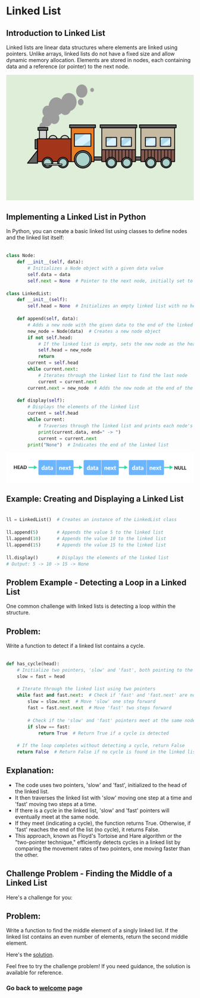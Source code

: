 # Linked List

## Introduction to Linked List

Linked lists are linear data structures where elements are linked using pointers. Unlike arrays, linked lists do not have a fixed size and allow dynamic memory allocation. Elements are stored in nodes, each containing data and a reference (or pointer) to the next node.

![Train](Images/trains.jpeg)

## Implementing a Linked List in Python

In Python, you can create a basic linked list using classes to define nodes and the linked list itself:

```Python

class Node:
    def __init__(self, data):
        # Initializes a Node object with a given data value
        self.data = data
        self.next = None  # Pointer to the next node, initially set to None

class LinkedList:
    def __init__(self):
        self.head = None  # Initializes an empty linked list with no head node

    def append(self, data):
        # Adds a new node with the given data to the end of the linked list
        new_node = Node(data)  # Creates a new node object
        if not self.head:
            # If the linked list is empty, sets the new node as the head
            self.head = new_node
            return
        current = self.head
        while current.next:
            # Iterates through the linked list to find the last node
            current = current.next
        current.next = new_node  # Adds the new node at the end of the list

    def display(self):
        # Displays the elements of the linked list
        current = self.head
        while current:
            # Traverses through the linked list and prints each node's data
            print(current.data, end=" -> ")
            current = current.next
        print("None")  # Indicates the end of the linked list


```

![Stack Example](Images/linked-list-concept.webp)

## Example: Creating and Displaying a Linked List

```python

ll = LinkedList()  # Creates an instance of the LinkedList class

ll.append(5)       # Appends the value 5 to the linked list
ll.append(10)      # Appends the value 10 to the linked list
ll.append(15)      # Appends the value 15 to the linked list

ll.display()       # Displays the elements of the linked list
# Output: 5 -> 10 -> 15 -> None


```

## Problem Example - Detecting a Loop in a Linked List

One common challenge with linked lists is detecting a loop within the structure.

## Problem:

Write a function to detect if a linked list contains a cycle.

```python

def has_cycle(head):
    # Initialize two pointers, 'slow' and 'fast', both pointing to the head of the linked list
    slow = fast = head

    # Iterate through the linked list using two pointers
    while fast and fast.next:  # Check if 'fast' and 'fast.next' are not None (to avoid 'NoneType' errors)
        slow = slow.next  # Move 'slow' one step forward
        fast = fast.next.next  # Move 'fast' two steps forward

        # Check if the 'slow' and 'fast' pointers meet at the same node (indicating a cycle)
        if slow == fast:
            return True  # Return True if a cycle is detected

    # If the loop completes without detecting a cycle, return False
    return False  # Return False if no cycle is found in the linked list

```

## Explanation:

- The code uses two pointers, 'slow' and 'fast', initialized to the head of the linked list.
- It then traverses the linked list with 'slow' moving one step at a time and 'fast' moving two steps at a time.
- If there is a cycle in the linked list, 'slow' and 'fast' pointers will eventually meet at the same node.
- If they meet (indicating a cycle), the function returns True. Otherwise, if 'fast' reaches the end of the list (no cycle), it returns False.
- This approach, known as Floyd's Tortoise and Hare algorithm or the "two-pointer technique," efficiently detects cycles in a linked list by comparing the movement rates of two pointers, one moving faster than the other.

## Challenge Problem - Finding the Middle of a Linked List

Here's a challenge for you:

## Problem:

Write a function to find the middle element of a singly linked list. If the linked list contains an even number of elements, return the second middle element.

Here's the [solution](./solutions.py).

Feel free to try the challenge problem! If you need guidance, the solution is available for reference.

### Go back to [welcome](./0-welcome.md) page
